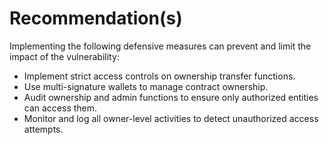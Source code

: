 # Recommendation(s)

Implementing the following defensive measures can prevent and limit the impact of the vulnerability:

- Implement strict access controls on ownership transfer functions.
- Use multi-signature wallets to manage contract ownership.
- Audit ownership and admin functions to ensure only authorized entities can access them.
- Monitor and log all owner-level activities to detect unauthorized access attempts.
